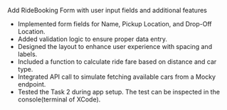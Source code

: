 Add RideBooking Form with user input fields and additional features

- Implemented form fields for Name, Pickup Location, and Drop-Off Location.
- Added validation logic to ensure proper data entry.
- Designed the layout to enhance user experience with spacing and labels.
- Included a function to calculate ride fare based on distance and car type.
- Integrated API call to simulate fetching available cars from a Mocky endpoint.
- Tested the Task 2 during app setup. The test can be inspected in the console(terminal of XCode).
